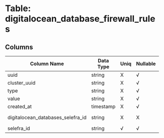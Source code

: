 # Table: digitalocean_database_firewall_rules

## Columns 

|  Column Name   |  Data Type  | Uniq | Nullable | Description | 
|  ----  | ----  | ----  | ----  | ---- | 
| uuid | string | X | √ |  | 
| cluster_uuid | string | X | √ |  | 
| type | string | X | √ |  | 
| value | string | X | √ |  | 
| created_at | timestamp | X | √ |  | 
| digitalocean_databases_selefra_id | string | X | X | fk to digitalocean_databases.selefra_id | 
| selefra_id | string | √ | √ | random id | 


